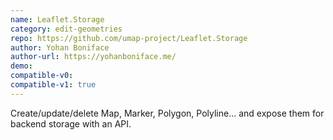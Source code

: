 ```yaml
---
name: Leaflet.Storage
category: edit-geometries
repo: https://github.com/umap-project/Leaflet.Storage
author: Yohan Boniface
author-url: https://yohanboniface.me/
demo: 
compatible-v0:
compatible-v1: true
---
```


Create/update/delete Map, Marker, Polygon, Polyline... and expose them for backend storage with an API.

